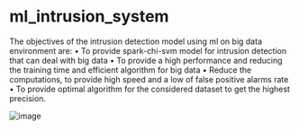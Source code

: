 # ml_intrusion_system
The objectives of the intrusion detection model using ml on big data environment are: • To provide spark-chi-svm model for intrusion detection that can deal with big data • To provide a high performance and reducing the training time and efficient algorithm for big data • Reduce the computations, to provide high speed and a low of false positive alarms rate • To provide optimal algorithm for the considered dataset to get the highest precision.


![image](https://user-images.githubusercontent.com/61844567/229936212-38812fa4-9da5-47e1-8062-5bed5221dedd.png)
